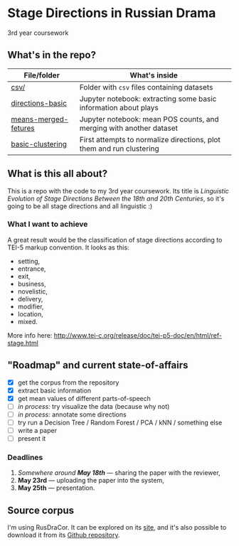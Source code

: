 # Stage Directions in Russian Drama
3rd year coursework

## What's in the repo?

| File/folder      | What's inside |
| ------------- | ------------- |
| [csv/](./csv) | Folder with `csv` files containing datasets |
| [directions-basic](./directions-basic.ipynb)|  Jupyter notebook: extracting some basic information about plays|
| [means-merged-fetures](./means-merged-fetures.ipynb)| Jupyter notebook: mean POS counts, and merging with another dataset |
|[basic-clustering](./basic-clustering.ipynb)|First attempts to normalize directions, plot them and run clustering|



## What is this all about?
This is a repo with the code to my 3rd year coursework. Its title is _Linguistic Evolution of Stage Directions Between the 18th and 20th Centuries_, so it's going to be all stage directions and all linguistic :)

### What I want to achieve
A great result would be the classification of stage directions according to TEI-5 markup convention. It looks as this:

* setting,
* entrance,
* exit,
* business,
* novelistic,
* delivery,
* modifier,
* location,
* mixed.

More info here: http://www.tei-c.org/release/doc/tei-p5-doc/en/html/ref-stage.html

## "Roadmap" and current state-of-affairs
- [x] get the corpus from the repository
- [x] extract basic information
- [x] get mean values of different parts-of-speech
- [ ] _in process:_ try visualize the data (because why not)
- [ ] _in process:_ annotate some directions
- [ ] try run a Decision Tree / Random Forest / PCA / kNN / something else
- [ ] write a paper
- [ ] present it

### Deadlines
1. _Somewhere around **May 18th**_ — sharing the paper with the reviewer,
2. __May 23rd__ — uploading the paper into the system,
3. __May 25th__ — presentation.

## Source corpus
I'm using RusDraCor. It can be explored on its [site](https://dracor.org/rus), and it's also possible to download it from its [Github repository](https://github.com/dracor-org/rusdracor).
